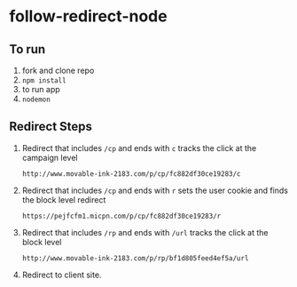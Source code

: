 # follow-redirect-node
## To run 
1. fork and clone repo 
2. ```npm install```
3. to run app
 1. ```nodemon```

## Redirect Steps

1. Redirect that includes `/cp` and ends with `c` tracks the click at the campaign level

	`http://www.movable-ink-2183.com/p/cp/fc882df30ce19283/c`


2. Redirect that includes `/cp` and ends with `r` sets the user cookie and finds the block level redirect

	`https://pejfcfm1.micpn.com/p/cp/fc882df30ce19283/r`

3. Redirect that includes `/rp` and ends with `/url` tracks the click at the block level

	`http://www.movable-ink-2183.com/p/rp/bf1d805feed4ef5a/url`

4. Redirect to client site.

